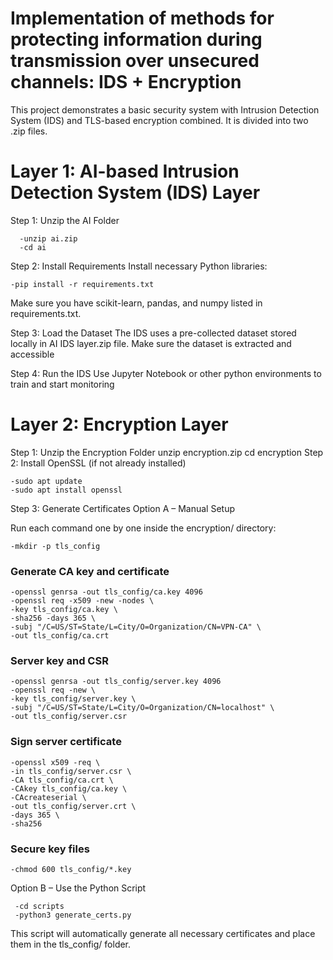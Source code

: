 # Implementation of methods for protecting information during transmission over unsecured channels: IDS + Encryption

This project demonstrates a basic security system with Intrusion Detection System (IDS) and TLS-based encryption combined. It is divided into two .zip files. 

# Layer 1: AI-based Intrusion Detection System (IDS) Layer

Step 1: Unzip the AI Folder

      -unzip ai.zip
      -cd ai

Step 2: Install Requirements
Install necessary Python libraries:

    -pip install -r requirements.txt

Make sure you have scikit-learn, pandas, and numpy listed in requirements.txt.

Step 3: Load the Dataset
The IDS uses a pre-collected dataset stored locally in AI IDS layer.zip file. Make sure the dataset is extracted and accessible

Step 4: Run the IDS
Use Jupyter Notebook or other python environments to train and start monitoring

# Layer 2: Encryption Layer

Step 1: Unzip the Encryption Folder
unzip encryption.zip
cd encryption
Step 2: Install OpenSSL (if not already installed)

    -sudo apt update
    -sudo apt install openssl
Step 3: Generate Certificates
Option A – Manual Setup

Run each command one by one inside the encryption/ directory:

    -mkdir -p tls_config

### Generate CA key and certificate
    -openssl genrsa -out tls_config/ca.key 4096
    -openssl req -x509 -new -nodes \
    -key tls_config/ca.key \
    -sha256 -days 365 \
    -subj "/C=US/ST=State/L=City/O=Organization/CN=VPN-CA" \
    -out tls_config/ca.crt

### Server key and CSR
    -openssl genrsa -out tls_config/server.key 4096
    -openssl req -new \
    -key tls_config/server.key \
    -subj "/C=US/ST=State/L=City/O=Organization/CN=localhost" \
    -out tls_config/server.csr

### Sign server certificate
    -openssl x509 -req \
    -in tls_config/server.csr \
    -CA tls_config/ca.crt \
    -CAkey tls_config/ca.key \
    -CAcreateserial \
    -out tls_config/server.crt \
    -days 365 \
    -sha256

### Secure key files
    -chmod 600 tls_config/*.key
Option B – Use the Python Script

     -cd scripts
     -python3 generate_certs.py
This script will automatically generate all necessary certificates and place them in the tls_config/ folder.
